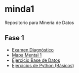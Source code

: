 # minda1
Repositorio para Minería de Datos

## Fase 1

- [Examen Diagnóstico](https://github.com/SandraCavazos/minda1/blob/main/Ex-Diagnostico_1877283.pdf)
- [Mapa Mental 1](https://github.com/SandraCavazos/minda1/blob/main/MapaMental_1_1877283.pdf)
- [Ejercicio Base de Datos](https://github.com/AlbertoEli/UANL_Mineria_de_Datos/blob/main/Equipo_4-Ejercicio%20base%20de%20datos.pdf)
- [Ejercicios de Python (Básicos)](https://github.com/SandraCavazos/minda1/blob/main/Ej_Python_1877283.ipynb)
